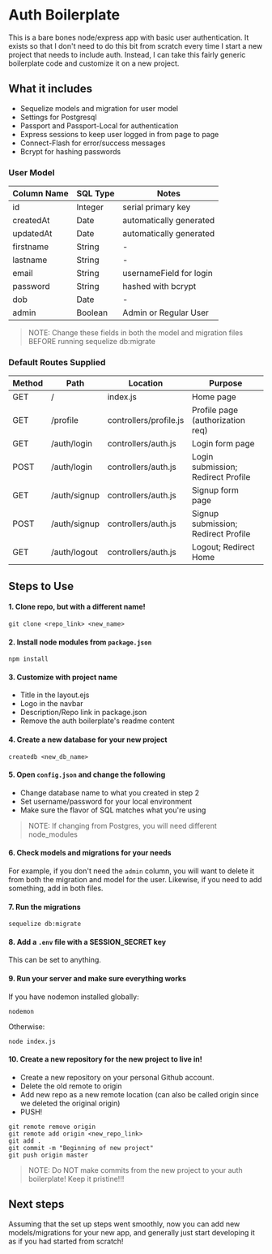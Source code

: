 # Auth Boilerplate

This is a bare bones node/express app with basic user authentication. It exists so that I don't need to do this bit from scratch every time I start a new project that needs to include auth. Instead, I can take this fairly generic boilerplate code and customize it on a new project.

## What it includes

* Sequelize models and migration for user model
* Settings for Postgresql
* Passport and Passport-Local for authentication
* Express sessions to keep user logged in from page to page
* Connect-Flash for error/success messages
* Bcrypt for hashing passwords

### User Model

| Column Name | SQL Type | Notes |
| ----------- | -------- | ------------------------------- |
| id | Integer | serial primary key |
| createdAt | Date | automatically generated |
| updatedAt | Date | automatically generated |
| firstname | String | - |
| lastname | String | - |
| email | String | usernameField for login |
| password | String | hashed with bcrypt |
| dob | Date | - |
| admin | Boolean | Admin or Regular User |

> NOTE: Change these fields in both the model and migration files BEFORE running sequelize db:migrate

### Default Routes Supplied

| Method | Path | Location | Purpose |
| ------ | --------------- | -------------------- | ---------------------------- |
| GET | / | index.js | Home page |
| GET | /profile | controllers/profile.js | Profile page (authorization req) |
| GET | /auth/login | controllers/auth.js | Login form page |
| POST | /auth/login | controllers/auth.js | Login submission; Redirect Profile |
| GET | /auth/signup | controllers/auth.js | Signup form page |
| POST | /auth/signup | controllers/auth.js | Signup submission; Redirect Profile |
| GET | /auth/logout | controllers/auth.js | Logout; Redirect Home |

## Steps to Use

#### 1. Clone repo, but with a different name!

```
git clone <repo_link> <new_name>
```

#### 2. Install node modules from  `package.json`

```
npm install
```

#### 3. Customize with project name

* Title in the layout.ejs
* Logo in the navbar
* Description/Repo link in package.json
* Remove the auth boilerplate's readme content

#### 4. Create a new database for your new project

```
createdb <new_db_name>
```

#### 5. Open `config.json` and change the following

* Change database name to what you created in step 2
* Set username/password for your local environment
* Make sure the flavor of SQL matches what you're using

> NOTE: If changing from Postgres, you will need different node_modules

#### 6. Check models and migrations for your needs

For example, if you don't need the `admin` column, you will want to delete it from both the migration and model for the user. Likewise, if you need to add something, add in both files.

#### 7. Run the migrations

```
sequelize db:migrate
```

#### 8. Add a `.env` file with a SESSION_SECRET key

This can be set to anything.

#### 9. Run your server and make sure everything works

If you have nodemon installed globally:
```
nodemon
```

Otherwise:
```
node index.js
```

#### 10. Create a new repository for the new project to live in! 

* Create a new repository on your personal Github account.
* Delete the old remote to origin
* Add new repo as a new remote location (can also be called origin since we deleted the original origin)
* PUSH!

```
git remote remove origin
git remote add origin <new_repo_link>
git add .
git commit -m "Beginning of new project"
git push origin master
```

> NOTE: Do NOT make commits from the new project to your auth boilerplate! Keep it pristine!!!

## Next steps

Assuming that the set up steps went smoothly, now you can add new models/migrations for your new app, and generally just start developing it as if you had started from scratch! 
